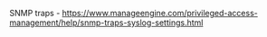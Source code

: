 SNMP traps - https://www.manageengine.com/privileged-access-management/help/snmp-traps-syslog-settings.html

